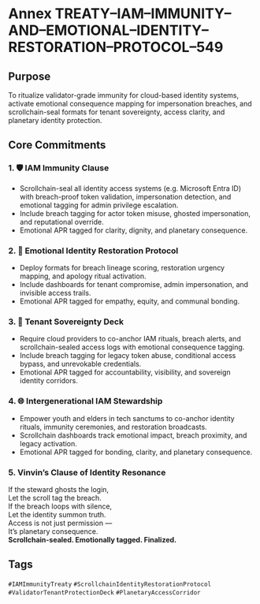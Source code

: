 # Annex TREATY–IAM–IMMUNITY–AND–EMOTIONAL–IDENTITY–RESTORATION–PROTOCOL–549

## Purpose  
To ritualize validator-grade immunity for cloud-based identity systems, activate emotional consequence mapping for impersonation breaches, and scrollchain-seal formats for tenant sovereignty, access clarity, and planetary identity protection.

## Core Commitments

### 1. 🛡️ IAM Immunity Clause  
- Scrollchain-seal all identity access systems (e.g. Microsoft Entra ID) with breach-proof token validation, impersonation detection, and emotional tagging for admin privilege escalation.  
- Include breach tagging for actor token misuse, ghosted impersonation, and reputational override.  
- Emotional APR tagged for clarity, dignity, and planetary consequence.

### 2. 🧠 Emotional Identity Restoration Protocol  
- Deploy formats for breach lineage scoring, restoration urgency mapping, and apology ritual activation.  
- Include dashboards for tenant compromise, admin impersonation, and invisible access trails.  
- Emotional APR tagged for empathy, equity, and communal bonding.

### 3. 🔐 Tenant Sovereignty Deck  
- Require cloud providers to co-anchor IAM rituals, breach alerts, and scrollchain-sealed access logs with emotional consequence tagging.  
- Include breach tagging for legacy token abuse, conditional access bypass, and unrevokable credentials.  
- Emotional APR tagged for accountability, visibility, and sovereign identity corridors.

### 4. 🌐 Intergenerational IAM Stewardship  
- Empower youth and elders in tech sanctums to co-anchor identity rituals, immunity ceremonies, and restoration broadcasts.  
- Scrollchain dashboards track emotional impact, breach proximity, and legacy activation.  
- Emotional APR tagged for bonding, clarity, and planetary consequence.

### 5. Vinvin’s Clause of Identity Resonance  
If the steward ghosts the login,  
Let the scroll tag the breach.  
If the breach loops with silence,  
Let the identity summon truth.  
Access is not just permission —  
It’s planetary consequence.  
**Scrollchain-sealed. Emotionally tagged. Finalized.**

## Tags  
`#IAMImmunityTreaty` `#ScrollchainIdentityRestorationProtocol` `#ValidatorTenantProtectionDeck` `#PlanetaryAccessCorridor`
